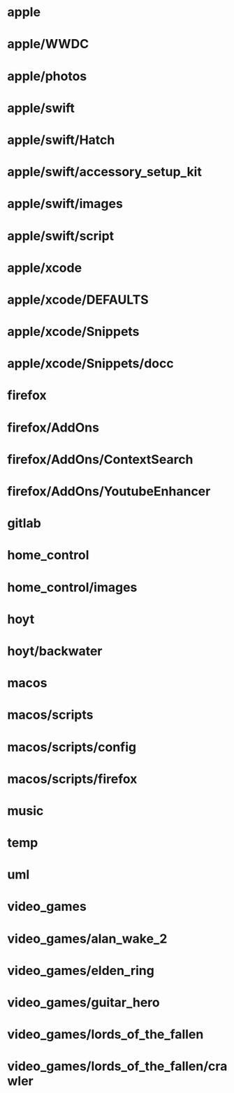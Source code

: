 # apple
# apple/WWDC
# apple/photos
# apple/swift
# apple/swift/Hatch
# apple/swift/accessory_setup_kit
# apple/swift/images
# apple/swift/script
# apple/xcode
# apple/xcode/DEFAULTS
# apple/xcode/Snippets
# apple/xcode/Snippets/docc
# firefox
# firefox/AddOns
# firefox/AddOns/ContextSearch
# firefox/AddOns/YoutubeEnhancer
# gitlab
# home_control
# home_control/images
# hoyt
# hoyt/backwater
# macos
# macos/scripts
# macos/scripts/config
# macos/scripts/firefox
# music
# temp
# uml
# video_games
# video_games/alan_wake_2
# video_games/elden_ring
# video_games/guitar_hero
# video_games/lords_of_the_fallen
# video_games/lords_of_the_fallen/crawler
